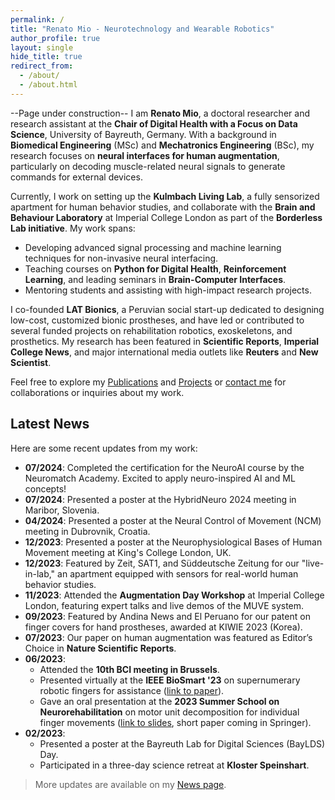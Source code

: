 ```yaml
---
permalink: /
title: "Renato Mio - Neurotechnology and Wearable Robotics"
author_profile: true
layout: single
hide_title: true
redirect_from: 
  - /about/
  - /about.html
---
```

--Page under construction--
I am **Renato Mio**, a doctoral researcher and research assistant at the **Chair of Digital Health with a Focus on Data Science**, University of Bayreuth, Germany. With a background in **Biomedical Engineering** (MSc) and **Mechatronics Engineering** (BSc), my research focuses on **neural interfaces for human augmentation**, particularly on decoding muscle-related neural signals to generate commands for external devices.

Currently, I work on setting up the **Kulmbach Living Lab**, a fully sensorized apartment for human behavior studies, and collaborate with the **Brain and Behaviour Laboratory** at Imperial College London as part of the **Borderless Lab initiative**. My work spans:

- Developing advanced signal processing and machine learning techniques for non-invasive neural interfacing.
- Teaching courses on **Python for Digital Health**, **Reinforcement Learning**, and leading seminars in **Brain-Computer Interfaces**.
- Mentoring students and assisting with high-impact research projects.

I co-founded **LAT Bionics**, a Peruvian social start-up dedicated to designing low-cost, customized bionic prostheses, and have led or contributed to several funded projects on rehabilitation robotics, exoskeletons, and prosthetics. My research has been featured in **Scientific Reports**, **Imperial College News**, and major international media outlets like **Reuters** and **New Scientist**.

Feel free to explore my [Publications](../publications/) and [Projects](../projects/) or [contact me](../contact/) for collaborations or inquiries about my work.

## Latest News  
Here are some recent updates from my work:

- **07/2024**: Completed the certification for the NeuroAI course by the Neuromatch Academy. Excited to apply neuro-inspired AI and ML concepts!
- **07/2024**: Presented a poster at the HybridNeuro 2024 meeting in Maribor, Slovenia.  
- **04/2024**: Presented a poster at the Neural Control of Movement (NCM) meeting in Dubrovnik, Croatia.  
- **12/2023**: Presented a poster at the Neurophysiological Bases of Human Movement meeting at King's College London, UK.  
- **12/2023**: Featured by Zeit, SAT1, and Süddeutsche Zeitung for our "live-in-lab," an apartment equipped with sensors for real-world human behavior studies.  
- **11/2023**: Attended the **Augmentation Day Workshop** at Imperial College London, featuring expert talks and live demos of the MUVE system.  
- **09/2023**: Featured by Andina News and El Peruano for our patent on finger covers for hand prostheses, awarded at KIWIE 2023 (Korea).  
- **07/2023**: Our paper on human augmentation was featured as Editor’s Choice in **Nature Scientific Reports**.  
- **06/2023**:  
  - Attended the **10th BCI meeting in Brussels**.  
  - Presented virtually at the **IEEE BioSmart '23** on supernumerary robotic fingers for assistance ([link to paper](#)).  
  - Gave an oral presentation at the **2023 Summer School on Neurorehabilitation** on motor unit decomposition for individual finger movements ([link to slides](#), short paper coming in Springer).  
- **02/2023**:  
  - Presented a poster at the Bayreuth Lab for Digital Sciences (BayLDS) Day.  
  - Participated in a three-day science retreat at **Kloster Speinshart**.

> More updates are available on my [News page](#).